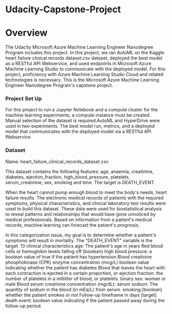 # Udacity-Capstone-Project

# Overview
The Udacity Microsoft Azure Machine Learning Engineer Nanodegree Program includes this project. In this project, we ran AutoML on the Kaggle heart failure clinical records dataset.csv dataset, deployed the best model as a RESTful API Webservice, and used endpoints in Microsoft Azure Machine Learning Studio to communicate with the deployed model. For this project, proficiency with Azure Machine Learning Studio Cloud and related technologies is necessary. This is the Microsoft Azure Machine Learning Engineer Nanodegree Program's capstone project.

### Project Set Up

For this project to run a Jupyter Notebook and a compute cluster for the machine learning experiments, a compute instance must be created. Manual selection of the dataset is required.AutoML and HyperDrive were used in two experiments. The best model run, metrics, and a deployed model that communicates with the deployed model via a RESTful API Webservice.

### Dataset

Name: heart_failure_clinical_records_dataset.csv

This dataset contains the following features: age, anaemia, creatinine, diabetes, ejection_fraction, high_blood_pressure, platelets, serum_creatinine, sex, smoking and time. The target is DEATH_EVENT.

When the heart cannot pump enough blood to meet the body's needs, heart failure results. The electronic medical records of patients with the required symptoms, physical characteristics, and clinical laboratory test results were used to build this dataset. These data were used for biostatistical analysis to reveal patterns and relationships that would have gone unnoticed by medical professionals. Based on information from a patient's medical records, machine learning can forecast the patient's prognosis.

In this categorization issue, my goal is to determine whether a patient's symptoms will result in mortality. The "DEATH_EVENT" variable is the target.
13 clinical characteristics
age: The patient's age in years Red blood cells or hemoglobin levels falling off (boolean) high blood pressure: a boolean value of true if the patient has hypertension Blood creatinine phosphokinase (CPK) enzyme concentration (mcg/L) boolean value indicating whether the patient has diabetes Blood that leaves the heart with each contraction is ejected in a certain proportion, or ejection fraction. the number of platelets in a milliliter of blood, or platelets. binary sex: woman or male Blood serum creatinine concentration (mg/dL): serum sodium: The quantity of sodium in the blood (in mEq/L) from serum. smoking:(boolean) whether the patient smokes or not Follow-up timeframe in days [target] death event: boolean value indicating if the patient passed away during the follow-up period.

